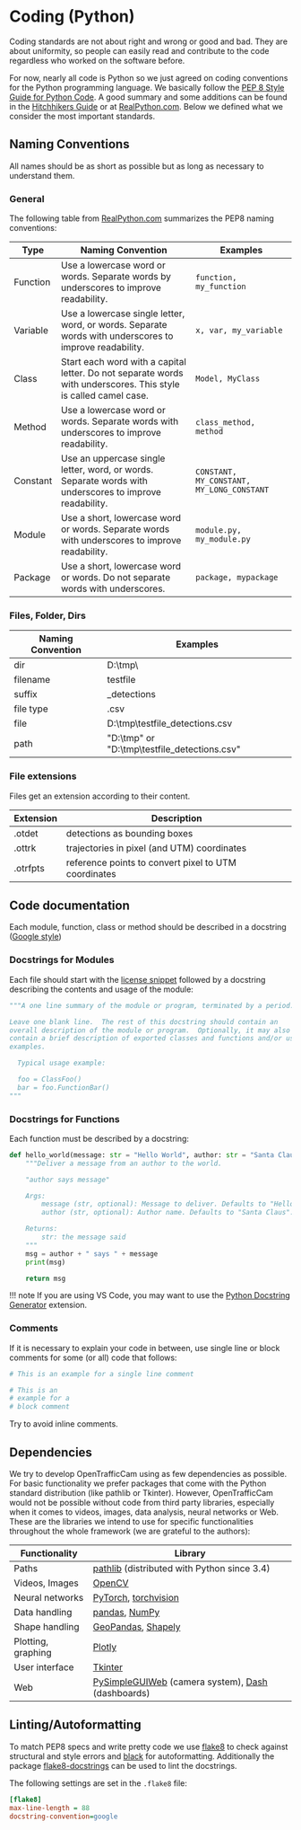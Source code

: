 # Coding (Python)

Coding standards are not about right and wrong or good and bad.
They are about uniformity, so people can easily read and contribute to the code regardless who worked on the software before.

For now, nearly all code is Python so we just agreed on coding conventions for the Python programming language.
We basically follow the [PEP 8 Style Guide for Python Code](https://www.python.org/dev/peps/pep-0008/).
A good summary and some additions can be found in the [Hitchhikers Guide](https://docs.python-guide.org/writing/style/) or at [RealPython.com](https://realpython.com/python-pep8/).
Below we defined what we consider the most important standards.

## Naming Conventions

All names should be as short as possible but as long as necessary to understand them.

### General

The following table from [RealPython.com](https://realpython.com/python-pep8/#naming-styles) summarizes the PEP8 naming conventions:

| Type     | Naming Convention                                                                                               | Examples                                      |
| -------- | --------------------------------------------------------------------------------------------------------------- | --------------------------------------------- |
| Function | Use a lowercase word or words. Separate words by underscores to improve readability.                            | ```function, my_function```                   |
| Variable | Use a lowercase single letter, word, or words. Separate words with underscores to improve readability.          | ```x, var, my_variable```                     |
| Class    | Start each word with a capital letter. Do not separate words with underscores. This style is called camel case. | ```Model, MyClass```                          |
| Method   | Use a lowercase word or words. Separate words with underscores to improve readability.                          | ```class_method, method```                    |
| Constant | Use an uppercase single letter, word, or words. Separate words with underscores to improve readability.         | ```CONSTANT, MY_CONSTANT, MY_LONG_CONSTANT``` |
| Module   | Use a short, lowercase word or words. Separate words with underscores to improve readability.                   | ```module.py, my_module.py```                 |
| Package  | Use a short, lowercase word or words. Do not separate words with underscores.                                   | ```package, mypackage```                      |

### Files, Folder, Dirs

| Naming Convention | Examples                                      |
| ----------------- | --------------------------------------------- |
| dir               | D:\tmp\                                       |
| filename          | testfile                                      |
| suffix            | \_detections                                  |
| file type         | .csv                                          |
| file              | D:\tmp\testfile_detections.csv                |
| path              | "D:\tmp\" or "D:\tmp\testfile_detections.csv" |

### File extensions

Files get an extension according to their content.

| Extension     | Description                                                     |
| ------------- | --------------------------------------------------------------- |
| \.otdet       | detections as bounding boxes                                    |
| \.ottrk       | trajectories in pixel (and UTM) coordinates                     |
| \.otrfpts     | reference points to convert pixel to UTM coordinates            |

## Code documentation

Each module, function, class or method should be described in a docstring ([Google style](https://google.github.io/styleguide/pyguide.html#381-docstrings))

### Docstrings for Modules

Each file should start with the [license snippet](/contribute/vs-code-settings#snippets) followed by a docstring describing the contents and usage of the module:

```py
"""A one line summary of the module or program, terminated by a period.

Leave one blank line.  The rest of this docstring should contain an
overall description of the module or program.  Optionally, it may also
contain a brief description of exported classes and functions and/or usage
examples.

  Typical usage example:

  foo = ClassFoo()
  bar = foo.FunctionBar()
"""
```

### Docstrings for Functions

Each function must be described by a docstring:

```py
def hello_world(message: str = "Hello World", author: str = "Santa Claus"):
    """Deliver a message from an author to the world.

    "author says message"

    Args:
        message (str, optional): Message to deliver. Defaults to "Hello World".
        author (str, optional): Author name. Defaults to "Santa Claus".

    Returns:
        str: the message said
    """
    msg = author + " says " + message
    print(msg)

    return msg
```

!!! note
    If you are using VS Code, you may want to use the [Python Docstring Generator](https://marketplace.visualstudio.com/items?itemName=njpwerner.autodocstring) extension.

### Comments

If it is necessary to explain your code in between, use single line or block comments for some (or all) code that follows:

```py
# This is an example for a single line comment

# This is an 
# example for a
# block comment
```

Try to avoid inline comments.

## Dependencies

We try to develop OpenTrafficCam using as few dependencies as possible.
For basic functionality we prefer packages that come with the Python standard distribution (like pathlib or Tkinter).
However, OpenTrafficCam would not be possible without code from third party libraries, especially when it comes to videos, images, data analysis, neural networks or Web.
These are the  libraries we intend to use for specific functionalities throughout the whole framework (we are grateful to the authors):

| Functionality      | Library                                                                                                                         |
| ------------------ | ------------------------------------------------------------------------------------------------------------------------------- |
| Paths              | [pathlib](https://docs.python.org/3/library/pathlib.html) (distributed with Python since 3.4)                                   |
| Videos, Images     | [OpenCV](https://pypi.org/project/opencv-python/)                                                                               |
| Neural networks    | [PyTorch](https://pypi.org/project/torch/), [torchvision](https://pypi.org/project/torchvision/)                                |
| Data handling      | [pandas](https://pypi.org/project/pandas/), [NumPy](https://pypi.org/project/numpy/)                                            |
| Shape handling     | [GeoPandas](https://pypi.org/project/geopandas/), [Shapely](https://pypi.org/project/Shapely/)                                  |
| Plotting, graphing | [Plotly](https://pypi.org/project/plotly/)                                                                                      |
| User interface     | [Tkinter](https://docs.python.org/3/library/tkinter.html)                                                                            |
| Web                | [PySimpleGUIWeb](https://pypi.org/project/PySimpleGUIWeb/) (camera system), [Dash](https://pypi.org/project/dash/) (dashboards) |

## Linting/Autoformatting

To match PEP8 specs and write pretty code we use [flake8](https://github.com/PyCQA/flake8) to check against structural and style errors and [black](https://github.com/psf/black) for autoformatting.
Additionally the package [flake8-docstrings](https://pypi.org/project/flake8-docstrings/) can be used to lint the docstrings.

The following settings are set in the `.flake8` file:

```ini
[flake8]
max-line-length = 88
docstring-convention=google
```
